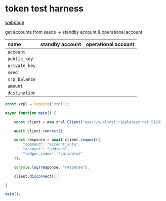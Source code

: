 #  token test harness

[webpage](../02-create-account-send-xrp/1-get-accounts-send-xrpl.html)

get accounts from seeds -> standby account & operational account

| name             | standby account | operational account |
|:-----------------|:----------------|:--------------------|
| `account`        |                 |                     |
| `public_key`     |                 |                     |
| `private_key`    |                 |                     |
| `seed`           |                 |                     |
| `xrp_balance`    |                 |                     |
| `amount`         |                 |                     |
| `destination`    |                 |                     |

```javascript
const xrpl = require('xrpl');

async function main() {

    const client = new xrpl.Client("wss://s.altnet.rippletest.net.51233");

    await client.connect();

    const response = await client.request({
        "command": "account_info".
        "account": "address",
        "ledger_index": "validated"
    )};

    console.log(response, "response");

    client.disconnect();

}

main();
```
